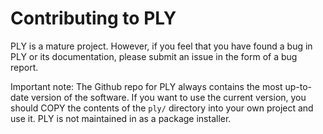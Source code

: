Contributing to PLY
===================

PLY is a mature project. However, if you feel that you have found a
bug in PLY or its documentation, please submit an issue in the form
of a bug report.

Important note: The Github repo for PLY always contains the most
up-to-date version of the software.  If you want to use the current
version, you should COPY the contents of the `ply/` directory into
your own project and use it.  PLY is not maintained in as a package
installer.





